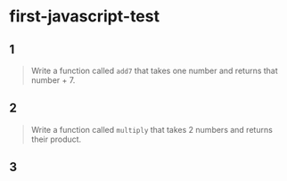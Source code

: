 # first-javascript-test

## 1 
>Write a function called `add7` that takes one number and returns that number + 7.

## 2 
>Write a function called `multiply` that takes 2 numbers and returns their product.

## 3 


